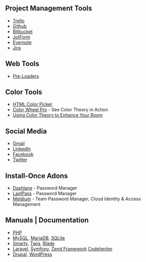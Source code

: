 ## Project Management Tools

 * [Trello](https://trello.com/)
 * [Github](https://github.com/)
 * [Bitbucket](https://bitbucket.org/)
 * [JotForm](https://www.jotform.com/myforms/)
 * [Evernote](https://evernote.com/)
 * [Jira](https://www.atlassian.com/software/jira)


## Web Tools

 * [Pre-Loaders](http://preloaders.net/)


## Color Tools

 * [HTML Color Picker](http://www.w3schools.com/colors/colors_picker.asp)
 * [Color Wheel Pro](http://www.color-wheel-pro.com/) - See Color Theory in Action
 * [Using Color Theory to Enhance Your Room](https://seatup.com/blog/color-room-theory)


## Social Media

 * [Gmail](https://www.gmail.com/)
 * [LinkedIn](https://www.linkedin.com/)
 * [Facebook](https://www.facebook.com/)
 * [Twitter](https://twitter.com/)


## Install-Once Adons

 * [Dashlane](https://dashlane.com/) - Password Manager
 * [LastPass](https://lastpass.com/) - Password Manager
 * [Meldium](https://www.meldium.com/) -  Team Password Manager, Cloud Identity &amp; Access Management


## Manuals | Documentation

 * [PHP](http://php.net/manual/en/index.php)
 * [MySQL](http://dev.mysql.com/doc/), [MariaDB](https://mariadb.com/kb/en/mariadb/documentation/), [SQLite](https://www.sqlite.org/docs.html)
 * [Smarty](http://www.smarty.net/docs/en/), [Twig](http://twig.sensiolabs.org/documentation), [Blade](https://laravel.com/docs/5.1/blade)
 * [Laravel](https://laravel.com/docs/5.5), [Symfony](http://symfony.com/doc/current/index.html), [Zend Framework](http://framework.zend.com/manual/current/en/index.html) [CodeIgniter](http://www.codeigniter.com/user_guide/)
 * [Drupal](https://www.drupal.org/documentation), [WordPress](https://codex.wordpress.org/)


<!--

## Published at

@todo Breakdown these sections into individual files.

 * [bimal.org.np](http://bimal.org.np/blog/links-to-productivity-tools/)

-->
